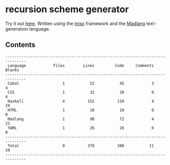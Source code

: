 # recursion scheme generator

Try it out [here](http://vmchale.com/recursion-scheme-generator/index.html).
Written using the [miso](https://haskell-miso.org) framework and the
[Madlang](https://github.com/vmchale/madlang) text-generation language.

## Contents

```
-------------------------------------------------------------------------------
 Language            Files        Lines         Code     Comments       Blanks
-------------------------------------------------------------------------------
 Cabal                   1           52           45            3            4
 CSS                     1           32           28            0            4
 Haskell                 4          152          119            4           29
 HTML                    1           10           10            0            0
 Madlang                 1           98           72            4           22
 YAML                    1           26           26            0            0
-------------------------------------------------------------------------------
 Total                   9          370          300           11           59
-------------------------------------------------------------------------------
```
